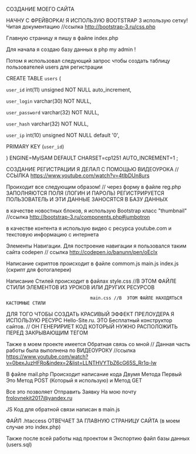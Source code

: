 СОЗДАНИЕ МОЕГО САЙТА


НАЧНУ С ФРЕЙВОРКА!
Я ИСПОЛЬЗУЮ BOOTSTRAP 3 использую сетку! Читая документацию   //ссылка http://bootstrap-3.ru/css.php

Главную страницу я пишу в файле index.php

Для начала я создаю базу данных в php my admin !

Потом я использовал следующий запрос чтобы создать таблицу пользователей users для регистрации

CREATE TABLE `users` (

`user_id` int(11) unsigned NOT NULL auto_increment,

`user_login` varchar(30) NOT NULL,

`user_password` varchar(32) NOT NULL,

`user_hash` varchar(32) NOT NULL,

`user_ip` int(10) unsigned NOT NULL default '0',

PRIMARY KEY (`user_id`)

) ENGINE=MyISAM DEFAULT CHARSET=cp1251 AUTO_INCREMENT=1 ;


СОЗДАНИЕ РЕГИСТРАЦИИ Я ДЕЛАЛ С ПОМОЩЬЮ ВИДЕОУРОКА //ССЫЛКА https://www.youtube.com/watch?v=4tlbDUn8urs    

Проиходит все следующим образом!
// через форму в файле reg.php 
ЗАПОЛНЯЮТСЯ ПОЛЯ (ЛОГИН И ПАРОЛЬ) РЕГИСТРИРУЕТСЯ ПОЛЬЗОВАТЕЛЬ И ЭТИ ДАННЫЕ ЗАНОСЯТСЯ В БАЗУ ДАННЫХ



в качестве новостных блоков, я использую Bootstrap класс "thumbnail"   //ссылка  http://bootstrap-3.ru/components.php#jumbotron

в качестве контента я использую видео с ресурса youtube.com  и текстовую информацию с интернета


Элементы Навигации. Для построение навигации я пользовался таким сайта codepen  // ссылка http://codepen.io/banunn/pen/oEcIx


Написание скриптов происходит в файле commom.js   main.js   index.js (скрипт для фотогалереи)



Написание Стилей происходит в файлах style.css //В ЭТОМ ФАЙЛЕ СТИЛИ ЭЛЕМЕНТОВ ИЗ УРОКОВ ИЛИ ДРУГИХ РЕСУРСОВ 

                                    main.css //В  ЭТОМ ФАЙЛЕ НАХОДЯТЬСЯ КАСТОМНЫЕ СТИЛИ




ДЛЯ ТОГО ЧТОБЫ СОЗДАТЬ КРАСИВЫЙ ЭФФЕКТ ПРЕЛОУДЕРА Я ИСПОЛЬЗУЮ РЕСУРС Hello-Site.ru. ЭТО Бесплатный конструктор сайтов. // ОН ГЕНЕРИРИЕТ КОД КОТОРЫЙ НУЖНО РАСПОЛОЖИТЬ ПЕРЕД ЗАКРЫВАЮЩИМ ТЕГОМ </BODY>


Также в моем проекте имеется Обратная связь со мной // Данная часть работы была выполнена по ВИДЕОУРОКУ //ссылка    https://www.youtube.com/watch?v=0bexJuzHFRo&index=2&list=LLNTHVYTbZ6cG65S_Rr1q-lw


В файле mail.php Происходит написание кода Двумя Метода Первый Это Метод POST (Который я использую)   и Метод  GET   


Все это позволяет Отправить Заявку На мою почту frolovnekit2017@yandex.ru    

JS Код для обратной связи написан в main.js 



ФАЙЛ .htaccess  ОТВЕЧАЕТ ЗА ГЛАВНУЮ СТРАНИЦУ САЙТА (в моем случае это index.php)


Также после всей работы над проектом я Экспортию файл базы данных (users.sql)





